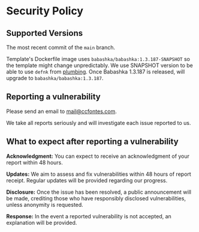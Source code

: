 # Security Policy

## Supported Versions

The most recent commit of the `main` branch.

Template's Dockerfile image uses `babashka/babashka:1.3.187-SNAPSHOT` so the template might change unpredictably. We use SNAPSHOT version to be able to use `defnk` from [plumbing](https://github.com/plumatic/plumbing). Once Babashka 1.3.187 is released, will upgrade to `babashka/babashka:1.3.187`.

## Reporting a vulnerability
Please send an email to mail@ccfontes.com.

We take all reports seriously and will investigate each issue reported to us.

## What to expect after reporting a vulnerability 

**Acknowledgment:** You can expect to receive an acknowledgment of your report within 48 hours.

**Updates:** We aim to assess and fix vulnerabilities within 48 hours of report receipt. Regular updates will be provided regarding our progress.

**Disclosure:** Once the issue has been resolved, a public announcement will be made, crediting those who have responsibly disclosed vulnerabilities, unless anonymity is requested.

**Response:** In the event a reported vulnerability is not accepted, an explanation will be provided.
